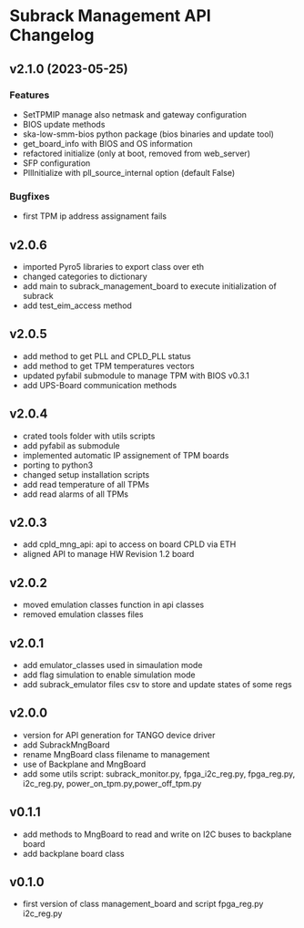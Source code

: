 # Subrack Management API Changelog

## v2.1.0 (2023-05-25)

### Features
 - SetTPMIP manage also netmask and gateway configuration
 - BIOS update methods
 - ska-low-smm-bios python package (bios binaries and update tool)
 - get_board_info with BIOS and OS information
 - refactored initialize (only at boot, removed from web_server)
 - SFP configuration
 - PllInitialize with pll_source_internal option (default False)

### Bugfixes
 - first TPM ip address assignament fails

## v2.0.6
 - imported Pyro5 libraries to export class over eth
 - changed categories to dictionary  
 - add main to subrack_management_board to execute initialization of subrack
 - add test_eim_access method

## v2.0.5
 - add method to get PLL and CPLD_PLL status
 - add method to get TPM temperatures vectors
 - updated pyfabil submodule to manage TPM with BIOS v0.3.1
 - add UPS-Board communication methods

## v2.0.4
 - crated tools folder with utils scripts
 - add pyfabil as submodule
 - implemented automatic IP assignement of TPM boards
 - porting to python3
 - changed setup installation scripts
 - add read temperature of all TPMs
 - add read alarms of all TPMs

## v2.0.3
 - add cpld_mng_api: api to access on board CPLD via ETH
 - aligned API to manage HW Revision 1.2 board

## v2.0.2
 - moved emulation classes function in api classes
 - removed emulation classes files

## v2.0.1
 - add emulator_classes used in simaulation mode
 - add flag simulation to enable simulation mode
 - add subrack_emulator files csv to store and update states of some regs
## v2.0.0
 - version for API generation for TANGO device driver
 - add SubrackMngBoard
 - rename MngBoard class filename to management
 - use of Backplane and MngBoard
 - add some utils script: subrack_monitor.py, fpga_i2c_reg.py, fpga_reg.py, i2c_reg.py, power_on_tpm.py,power_off_tpm.py 

## v0.1.1
 - add methods to MngBoard to read and write on I2C buses to backplane board
 - add backplane board class

## v0.1.0
 - first version of class management_board and script fpga_reg.py i2c_reg.py
